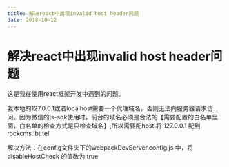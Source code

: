 ```yaml
---
title: 解决react中出现invalid host header问题
date: 2018-10-12
---
```


# 解决react中出现invalid host header问题

这是我在使用react框架开发中遇到的问题。

我本地的127.0.0.1或者localhost需要一个代理域名，否则无法向服务器请求访问。因为微信的js-sdk使用时，前台的域名必须是合法的【需要配置的白名单里面，白名单的检查方式是只检查域名】,所以需要配host,将 127.0.0.1 配到rockcms.ibt.tel

解决方法：在config文件夹下的webpackDevServer.config.js 中，将disableHostCheck 的值改为 true
